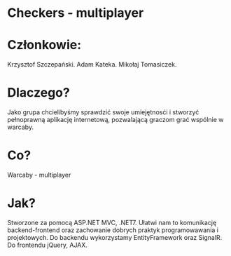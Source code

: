 # Checkers - multiplayer
# Członkowie:
Krzysztof Szczepański. 
Adam Kateka. 
Mikołaj Tomasiczek. 

# Dlaczego?
Jako grupa chcielibyśmy sprawdzić swoje umiejętnosći i stworzyć pełnoprawną aplikację internetową, pozwalającą graczom grać wspólnie w warcaby.

# Co?
Warcaby - multiplayer

# Jak?
Stworzone za pomocą ASP.NET MVC, .NET7. Ułatwi nam to komunikację backend-frontend oraz zachowanie dobrych praktyk programowawania i projektowych. Do backendu wykorzystamy EntityFramework oraz SignalR. Do frontendu jQuery, AJAX.
